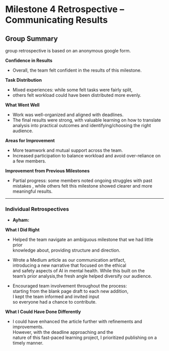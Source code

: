 # Milestone 4 Retrospective – Communicating Results

## Group Summary

group retrospective is based on an anonymous google form.

**Confidence in Results**  

- Overall, the team felt confident in the results of this milestone.  

**Task Distribution**  

- Mixed experiences: while some felt tasks were fairly split,  
- others felt workload could have been distributed more evenly.  

**What Went Well**  

- Work was well-organized and aligned with deadlines.  
- The final results were strong, with valuable learning on how to translate
 analysis into practical outcomes and identifying/choosing the right audience.  

**Areas for Improvement**  

- More teamwork and mutual support across the team.  
- Increased participation to balance workload and
avoid over-reliance on a few members.  

**Improvement from Previous Milestones**  

- Partial progress: some members noted ongoing struggles with past mistakes
, while others felt this milestone showed clearer
and more meaningful results.  

---

### Individual Retrospectives

- **Ayham:**

**What I Did Right**  

- Helped the team navigate an ambiguous milestone that we had little prior  
knowledge about, providing structure and direction.  
- Wrote a Medium article as our communication artifact,  
introducing a new narrative that focused on the ethical  
and safety aspects of AI in mental health. While this built on the  
team’s prior analysis,the fresh angle helped diversify our audience.  

- Encouraged team involvement throughout the process:  
starting from the blank page draft to each new addition,  
I kept the team informed and invited input  
so everyone had a chance to contribute.  

**What I Could Have Done Differently**  

- I could have enhanced the article further with refinements and improvements.  
However, with the deadline approaching and the  
nature of this fast-paced learning project, I
prioritized publishing on a timely manner.
